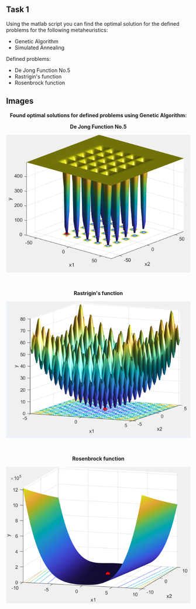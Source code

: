 <p align="center"><b><h2>Task 1</h2></b></p>

Using the matlab script you can find the optimal solution for the defined problems for the following metaheuristics:
- Genetic Algorithm
- Simulated Annealing

Defined problems:
- De Jong Function No.5
- Rastrigin's function
- Rosenbrock function

## Images
<p align="center"><b>Found optimal solutions for defined problems using Genetic Algorithm: </b></p>
<p align="center"><b>De Jong Function No.5  </b></p>

<p align="center">
<img src="https://github.com/psemora/VBC_tasks/blob/main/task_1/images/dj_min_ga.PNG" alt="De Jong Function No.5"/>
</p>

</br>
<p align="center"><b>Rastrigin's function</b></p>
<p align="center">
<img src="https://github.com/psemora/VBC_tasks/blob/main/task_1/images/rf_min_ga.PNG" alt="Rastrigin's function"/>
</p>


</br>
<p align="center"><b>Rosenbrock function</b></p>
<p align="center">
<img src="https://github.com/psemora/VBC_tasks/blob/main/task_1/images/rbf_min_ga.PNG" alt="Rosenbrock function"/>
</p>
